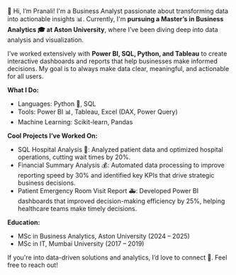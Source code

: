 👋 Hi, I’m Pranali! I'm a Business Analyst passionate about transforming data into actionable insights 📊. Currently, I'm **pursuing a Master’s in Business Analytics 🎓 at Aston University**, where I’ve been diving deep into data analysis and visualization.

I’ve worked extensively with **Power BI, SQL, Python, and Tableau** to create interactive dashboards and reports that help businesses make informed decisions. My goal is to always make data clear, meaningful, and actionable for all users.

**What I Do:**
- Languages: Python 🐍, SQL
- Tools: Power BI 📊, Tableau, Excel (DAX, Power Query)
- Machine Learning: Scikit-learn, Pandas

**Cool Projects I’ve Worked On:**

- SQL Hospital Analysis 🏥: Analyzed patient data and optimized hospital operations, cutting wait times by 20%.
- Financial Summary Analysis 💰: Automated data processing to improve reporting speed by 30% and identified key KPIs that drive strategic business decisions.
- Patient Emergency Room Visit Report 🚑: Developed Power BI dashboards that improved decision-making efficiency by 25%, helping healthcare teams make timely decisions.

**Education:**
- MSc in Business Analytics, Aston University (2024 – 2025)
- MSc in IT, Mumbai University (2017 – 2019)

If you're into data-driven solutions and analytics, I’d love to connect 🤝. Feel free to reach out!
